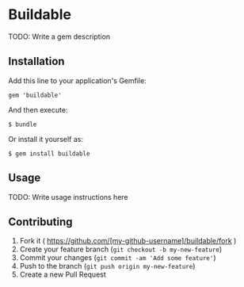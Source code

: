 # Buildable

TODO: Write a gem description

## Installation

Add this line to your application's Gemfile:

    gem 'buildable'

And then execute:

    $ bundle

Or install it yourself as:

    $ gem install buildable

## Usage

TODO: Write usage instructions here

## Contributing

1. Fork it ( https://github.com/[my-github-username]/buildable/fork )
2. Create your feature branch (`git checkout -b my-new-feature`)
3. Commit your changes (`git commit -am 'Add some feature'`)
4. Push to the branch (`git push origin my-new-feature`)
5. Create a new Pull Request
